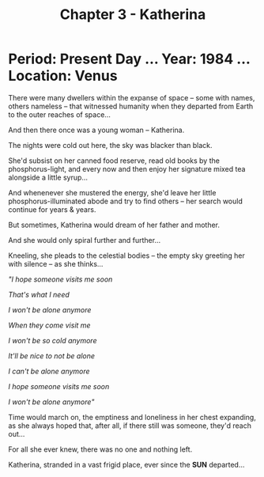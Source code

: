 ﻿---
title: Chapter 3 - Katherina
excerpt: Chapter of the Red King.
permalink: /red-king-katherina/
sidebar:
  nav: "king"
---
# Period: Present Day … Year: 1984 … Location: Venus

There were many dwellers within the expanse of space – some with names, others nameless – that witnessed humanity when they departed from Earth to the outer reaches of space…

And then there once was a young woman – Katherina.

The nights were cold out here, the sky was blacker than black.

She'd subsist on her canned food reserve, read old books by the phosphorus-light, and every now and then enjoy her signature mixed tea alongside a little syrup…

And whenenever she mustered the energy, she'd leave her little phosphorus-illuminated abode and try to find others – her search would continue for years & years.

But sometimes, Katherina would dream of her father and mother.

And she would only spiral further and further…

Kneeling, she pleads to the celestial bodies – the empty sky greeting her with silence – as she thinks…

*"I hope someone visits me soon*

*That's what I need*

*I won't be alone anymore*

*When they come visit me*

*I won't be so cold anymore*

*It'll be nice to not be alone*

*I can't be alone anymore*

*I hope someone visits me soon*

*I won't be alone anymore"* 

Time would march on, the emptiness and loneliness in her chest expanding, as she always hoped that, after all, if there still was someone, they'd reach out…

For all she ever knew, there was no one and nothing left.

Katherina, stranded in a vast frigid place, ever since the **SUN** departed…